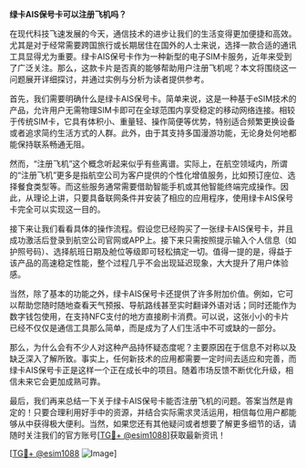 **绿卡AIS保号卡可以注册飞机吗？**

在现代科技飞速发展的今天，通信技术的进步让我们的生活变得更加便捷和高效。尤其是对于经常需要跨国旅行或长期居住在国外的人士来说，选择一款合适的通讯工具显得尤为重要。绿卡AIS保号卡作为一种新型的电子SIM卡服务，近年来受到了广泛关注。那么，这款卡片是否真的能够帮助用户注册飞机呢？本文将围绕这一问题展开详细探讨，并通过实例与分析为读者提供参考。

首先，我们需要明确什么是绿卡AIS保号卡。简单来说，这是一种基于eSIM技术的产品，允许用户无需物理SIM卡即可在全球范围内享受稳定的移动网络连接。相较于传统SIM卡，它具有体积小、重量轻、操作简便等优势，特别适合频繁更换设备或者追求简约生活方式的人群。此外，由于其支持多国漫游功能，无论身处何地都能保持联系畅通无阻。

然而，“注册飞机”这个概念听起来似乎有些离谱。实际上，在航空领域内，所谓的“注册飞机”更多是指航空公司为客户提供的个性化增值服务，比如预订座位、选择餐食类型等。而这些服务通常需要借助智能手机或其他智能终端完成操作。因此，从理论上讲，只要具备联网条件并安装了相应的应用程序，使用绿卡AIS保号卡完全可以实现这一目的。

接下来让我们看看具体的操作流程。假设您已经购买了一张绿卡AIS保号卡，并且成功激活后登录到航空公司官网或APP上。接下来只需按照提示输入个人信息（如护照号码）、选择航班日期及舱位等级即可轻松搞定一切。值得一提的是，得益于该产品的高速稳定性能，整个过程几乎不会出现延迟现象，大大提升了用户体验感。

当然，除了基本的功能之外，绿卡AIS保号卡还提供了许多附加价值。例如，它可以帮助您随时随地查看天气预报、导航路线甚至实时翻译外语对话；同时还能作为数字钱包使用，在支持NFC支付的地方直接刷卡消费。可以说，这张小小的卡片已经不仅仅是通信工具那么简单，而是成为了人们生活中不可或缺的一部分。

那么，为什么会有不少人对这种产品持怀疑态度呢？主要原因在于信息不对称以及缺乏深入了解所致。事实上，任何新技术的应用都需要一定时间去适应和完善，而绿卡AIS保号卡正是这样一个正在成长中的项目。随着市场反馈不断优化升级，相信未来它会更加成熟可靠。

最后，我们再来总结一下关于绿卡AIS保号卡能否注册飞机的问题。答案当然是肯定的！只要合理利用好手中的资源，并结合实际需求灵活运用，相信每位用户都能够从中获得极大便利。当然，如果您还有其他疑问或者想要了解更多细节的话，请随时关注我们的官方账号[[TG💪+ @esim1088](https://t.me/s/esim1088)]获取最新资讯！

[[TG💪+ @esim1088](https://t.me/s/esim1088) ![Image](https://i.postimg.cc/4NQfJmqS/Snipaste-2025-05-13-00-14-12.png)]